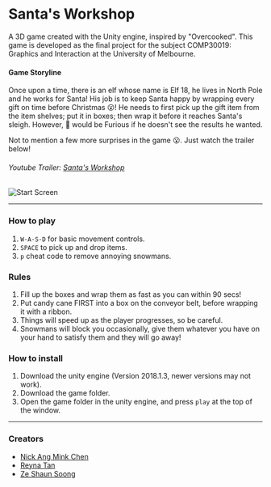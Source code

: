 # Santa's Workshop

A 3D game created with the Unity engine, inspired by "Overcooked". This game is developed as the final project for the subject COMP30019: Graphics and Interaction at the University of Melbourne.

#### Game Storyline
Once upon a time, there is an elf whose name is Elf 18, he lives in North Pole and he works for Santa! His job is to keep Santa happy by wrapping every gift on time before Christmas :open_mouth:!
He needs to first pick up the gift item from the item shelves; put it in boxes; then wrap it before it reaches Santa's sleigh. However, :santa: would be Furious if he doesn't see the results he wanted.

Not to mention a few more surprises in the game :open_mouth:. Just watch the trailer below!  

 ###### Youtube Trailer: [Santa's Workshop](https://youtu.be/ye6nr7gZGes)  

![Start Screen](https://github.com/Shankskun/santa-workshop/blob/master/images/startscreen.png)  

---

### How to play

1. `W-A-S-D` for basic movement controls.
1. `SPACE` to pick up and drop items.
1. `p` cheat code to remove annoying snowmans.

### Rules
1. Fill up the boxes and wrap them as fast as you can within 90 secs!
1. Put candy cane FIRST into a box on the conveyor belt, before wrapping it with a ribbon.
1. Things will speed up as the player progresses, so be careful.
1. Snowmans will block you occasionally, give them whatever you have on your hand to satisfy them and they will go away!

### How to install

1. Download the unity engine (Version 2018.1.3, newer versions may not work).
1. Download the game folder.
1. Open the game folder in the unity engine, and press `play` at the top of the window.

--- 

### Creators 

- [Nick Ang Mink Chen](https://github.com/nickangmc)
- [Reyna Tan](https://github.com/reynat)
- [Ze Shaun Soong](https://github.com/Shankskun)

